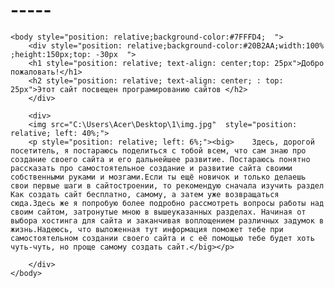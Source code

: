 # -----<!DOCTYPE html>
<html  lang="ru" itemscope itemtype="http://schema.org/WebPage" >
<head>
	<title>www.programmer-earnings</title>

    <body style="position: relative;background-color:#7FFFD4;  ">
	    <div style="position: relative;background-color:#20B2AA;width:100% ;height:150px;top: -30px  ">
	    <h1 style="position: relative; text-align: center;top: 25px">Добро пожаловать!</h1>
        <h2 style="position: relative; text-align: center; : top: 25px">Этот сайт посвещен програмированию сайтов </h2>
        </div>

        <div>
        <img src="C:\Users\Acer\Desktop\1\img.jpg"  style="position: relative; left: 40%;">
        <p style="position: relative; left: 6%;"><big>    Здесь, дорогой посетитель, я постараюсь поделиться с тобой всем, что сам знаю про создание своего сайта и его дальнейшее развитие. Постараюсь понятно рассказать про самостоятельное создание и развитие сайта своими собственными руками и мозгами.Если ты ещё новичок и только делаешь свои первые шаги в сайтостроении, то рекомендую сначала изучить раздел Как создать сайт бесплатно, самому, а затем уже возвращаться сюда.Здесь же я попробую более подробно рассмотреть вопросы работы над своим сайтом, затронутые мною в вышеуказанных разделах. Начиная от выбора хостинга для сайта и заканчивая воплощением различных задумок в жизнь.Надеюсь, что выложенная тут информация поможет тебе при самостоятельном создании своего сайта и с её помощью тебе будет хоть чуть-чуть, но проще самому создать сайт.</big></p>
         
        </div>
    </body>
</html>
